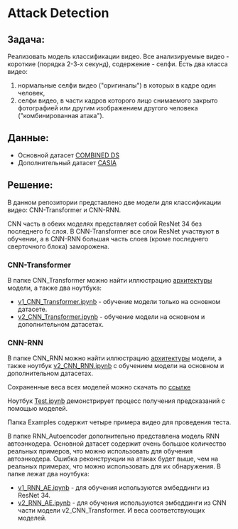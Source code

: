 # Attack Detection

## Задача:

Реализовать модель классификации видео. Все анализируемые видео - короткие (порядка 2-3-х секунд), содержение - селфи.
Есть два класса видео:
1) нормальные селфи видео ("оригиналы") в которых в кадре один человек, 
2) селфи видео, в части кадров которого лицо снимаемого закрыто фотографией или другим изображением другого человека ("комбинированная атака").

## Данные:

- Основной датасет [COMBINED DS](https://drive.google.com/file/d/1SB0qwhhlEFH1DZNeaFrsGEbYfWerRxWc/view?usp=sharing)
- Дополнительный датасет [CASIA](https://drive.google.com/file/d/186x9PV_8jVD8cj0gC-s-rawH0Q-U9bfI/view?usp=sharing)

## Решение:

В данном репозитории представлено две модели для классификации видео: CNN-Transformer и CNN-RNN.

CNN часть в обеих моделях представляет собой ResNet 34 без последнего fc слоя. В CNN-Transformer все слои ResNet участвуют в обучении, а в CNN-RNN большая часть слоев (кроме последнего сверточного блока) заморожена.

### CNN-Transformer

В папке CNN_Transformer можно найти иллюстрацию [архитектуры](https://github.com/IrinaGorbunova/AttackDetection/blob/main/CNN_Transformer/CNN-Transformer.png) модели, а также два ноутбука:
- [v1_CNN_Transformer.ipynb](https://github.com/IrinaGorbunova/AttackDetection/blob/main/CNN_Transformer/v1_CNN_Transformer.ipynb) - обучение модели только на основном датасете.
- [v2_CNN_Transformer.ipynb](https://github.com/IrinaGorbunova/AttackDetection/blob/main/CNN_Transformer/v2_CNN_Transformer.ipynb) - обучение модели на основном и дополнительном датасетах.

### CNN-RNN

В папке CNN_RNN можно найти иллюстрацию [архитектуры](https://github.com/IrinaGorbunova/AttackDetection/blob/main/CNN_RNN/CNN_RNN.png) модели, а также ноутбук
[v2_CNN_RNN.ipynb](https://github.com/IrinaGorbunova/AttackDetection/blob/main/CNN_RNN/v2_CNN_RNN.ipynb) c обучением модели на основном и дополнительном датасетах.

Сохраненные веса всех моделей можно скачать по [ссылке](https://drive.google.com/drive/folders/1CkgYQdyi9ZVBIDCiqMcrHak1L4ylgmRR?usp=sharing)

Ноутбук [Test.ipynb](https://github.com/IrinaGorbunova/AttackDetection/blob/main/CNN_RNN/v2_CNN_RNN.ipynb) демонстрирует процесс получения предсказаний с помощью моделей.

Папка Examples содержит четыре примера видео для проведения теста.

В папке RNN_Autoencoder дополнительно представлена модель RNN автоэнкодера. Основной датасет содержит очень большое количество реальных примеров, что можно использовать для обучения автоэнкодера. Ошибка реконструкции на атаках будет выше, чем на реальных примерах, что можно использовать для их обнаружения. В папке лежат два ноутбука:
- [v1_RNN_AE.ipynb](https://github.com/IrinaGorbunova/AttackDetection/blob/main/RNN_Autoencoder/v1_RNN_AE.ipynb) - для обучения используются эмбеддинги из ResNet 34.
- [v2_RNN_AE.ipynb](https://github.com/IrinaGorbunova/AttackDetection/blob/main/RNN_Autoencoder/v2_RNN_AE.ipynb) - для обучения используются эмбеддинги из CNN части модели v2_CNN_Transformer. 
И веса соответствующих моделей.
